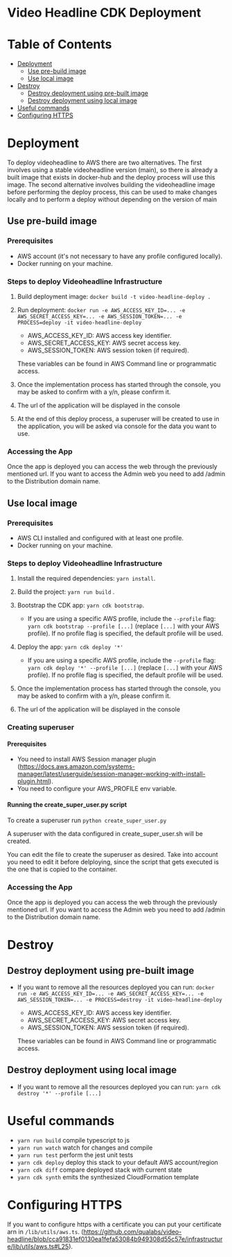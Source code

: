 # Video Headline CDK Deployment
# Table of Contents
- [Deployment](#Deployment)
    - [Use pre-build image](#Use-pre-build-image)
    - [Use local image](#use-local-image)
- [Destroy](#Destroy)
    - [Destroy deployment using pre-built image](#destroy-deployment-using-pre-built-image)
    - [Destroy deployment using local image](#destroy-deployment-using-local-image)
- [Useful commands](#useful-commands)
- [Configuring HTTPS](#configuring-https)

# Deployment
To deploy videoheadline to AWS there are two alternatives. The first involves using a stable videoheadline version (main), so there is already a built image that exists in docker-hub and the deploy process will use this image. The second alternative involves building the videoheadline image before performing the deploy process, this can be used to make changes locally and to perform a deploy without depending on the version of main
## Use pre-build image
### Prerequisites
- AWS account (it's not necessary to have any profile configured locally).
- Docker running on your machine.
### Steps to deploy Videoheadline Infrastructure
1. Build deployment image: `docker build -t video-headline-deploy .`

2. Run deployment: `docker run -e AWS_ACCESS_KEY_ID=... -e AWS_SECRET_ACCESS_KEY=... -e AWS_SESSION_TOKEN=... -e PROCESS=deploy -it video-headline-deploy`
    - AWS_ACCESS_KEY_ID: AWS access key identifier.
    - AWS_SECRET_ACCESS_KEY: AWS secret access key.
    - AWS_SESSION_TOKEN: AWS session token (if required).

   These variables can be found in AWS Command line or programmatic access.


3. Once the implementation process has started through the console, you may be asked to confirm with a y/n, please confirm it.

3. The url of the application will be displayed in the console

4. At the end of this deploy process, a superuser will be created to use in the application, you will be asked via console for the data you want to use.

### Accessing the App
Once the app is deployed you can access the web through the previously mentioned url. If you want to access the Admin web you need to add /admin to the Distribution domain name.

## Use local image
### Prerequisites
- AWS CLI installed and configured with at least one profile.
- Docker running on your machine.
### Steps to deploy Videoheadline Infrastructure
1. Install the required dependencies: `yarn install`.

2. Build the project: `yarn run build` .

3. Bootstrap the CDK app: `yarn cdk bootstrap`.
    - If you are using a specific AWS profile, include the `--profile` flag: `yarn cdk bootstrap --profile [...]` (replace `[...]` with your AWS profile). If no profile flag is specified, the default profile will be used.

4. Deploy the app: `yarn cdk deploy '*'`
    - If you are using a specific AWS profile, include the `--profile` flag: `yarn cdk deploy '*' --profile [...]` (replace `[...]` with your AWS profile). If no profile flag is specified, the default profile will be used.

5. Once the implementation process has started through the console, you may be asked to confirm with a y/n, please confirm it.

6. The url of the application will be displayed in the console

### Creating superuser
#### Prerequisites
- You need to install AWS Session manager plugin (https://docs.aws.amazon.com/systems-manager/latest/userguide/session-manager-working-with-install-plugin.html).
- You need to configure your AWS_PROFILE env variable.

#### Running the create_super_user.py script
To create a superuser run `python create_super_user.py`

A superuser with the data configured in create_super_user.sh will be created.

You can edit the file to create the superuser as desired. Take into account you need to edit it before delploying, since the script
that gets executed is the one that is copied to the container.
### Accessing the App
Once the app is deployed you can access the web through the previously mentioned url. If you want to access the Admin web you need to add /admin to the Distribution domain name.

# Destroy

## Destroy deployment using pre-built image
- If you want to remove all the resources deployed you can run: `docker run -e AWS_ACCESS_KEY_ID=... -e AWS_SECRET_ACCESS_KEY=... -e AWS_SESSION_TOKEN=... -e PROCESS=destroy -it video-headline-deploy`
    - AWS_ACCESS_KEY_ID: AWS access key identifier.
    - AWS_SECRET_ACCESS_KEY: AWS secret access key.
    - AWS_SESSION_TOKEN: AWS session token (if required).

   These variables can be found in AWS Command line or programmatic access.


## Destroy deployment using local image

- If you want to remove all the resources deployed you can run: `yarn cdk destroy '*' --profile [...]`

# Useful commands
-   `yarn run build` compile typescript to js
-   `yarn run watch` watch for changes and compile
-   `yarn run test` perform the jest unit tests
-   `yarn cdk deploy` deploy this stack to your default AWS account/region
-   `yarn cdk diff` compare deployed stack with current state
-   `yarn cdk synth` emits the synthesized CloudFormation template
# Configuring HTTPS
If you want to configure https with a certificate you can put your certificate arn in `/lib/utils/aws.ts`. (https://github.com/qualabs/video-headline/blob/cca91831ef0130ea1fefa53084b949308d55c57e/infrastructure/lib/utils/aws.ts#L25).